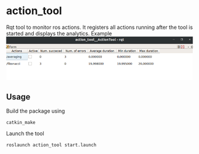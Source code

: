 # action_tool

Rqt tool to monitor ros actions.
It registers all actions running after the tool is started and displays the analytics.
Example
![Screenshot](resource/Screenshot.png)

## Usage
Build the package using 
```
catkin_make
```
Launch the tool
```
roslaunch action_tool start.launch
```
